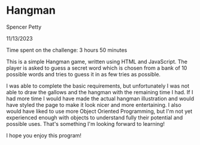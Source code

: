 # Hangman
Spencer Petty

11/13/2023

Time spent on the challenge: 3 hours 50 minutes

This is a simple Hangman game, written using HTML and JavaScript. The player is asked to guess a secret word which is chosen from a bank of 10 possible words and tries to guess it in as few tries as possible.

I was able to complete the basic requirements, but unfortunately I was not able to draw the gallows and the hangman with the remaining time I had. If I had more time I would have made the actual hangman illustration and would have styled the page to make it look nicer and more entertaining. I also would have liked to use more Object Oriented Programming, but I'm not yet experienced enough with objects to understand fully their potential and possible uses. That's something I'm looking forward to learning!

I hope you enjoy this program!

